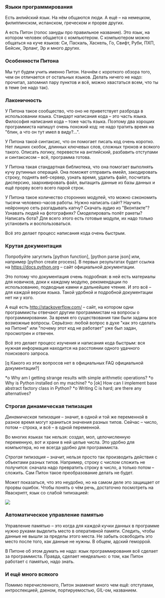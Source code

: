 ### Языки программирования

Есть анлийский язык. На нём общаются люди. А ещё – на немецком, филиппинском, испанском, греческом и прорве других.

А есть Питон (голос зануды про правильное название). Это язык, на котором человек общается с компьютером.
С компьютером можно общаться на куче языков:
Си, Паскаль, Хаскель, Го, Свифт, Руби, ПХП, Бейсик, Эрланг, Эр и много других.


### Особенности Питона

Мы тут будем учить именно Питон. Начнём с короткого обзора того, чем он отличается от остальных языков.
Делать ничего не надо: прочитал, запомнил пару пунктов и всё, можно хвастаться всем, что ты в теме (не надо так).


### Лаконичность

У Питона такое сообщество, что оно не приветствует разброда в использовании языка. Стандарт написания кода – это часть
языка. Философия написания кода – тоже часть языка. Поэтому два хороших программиста напишут очень похожий код:
 не надо тратить время на "блин, а что он тут имел в виду?...".

У Питона такой синтаксис, что он помогает писать код очень коротко.
Нет лишних скобок, длинных ключевых слов, сложных трюков и всякого такого.
Описать логику, перевести на английский, разбавить отступами и синтаксисом – всё, программа готова.

У Питона такая стандартная библиотека, что она помогает выполнять кучу рутинных операций.
Она поможет отправить емейл, закодировать строку, поднять веб-сервер, узнать время, удалить файл, посчитать дисперсию,
заархивировать файл, вытащить данные из базы данных и ещё прорву всего всего парой строк.

У Питона такое количество сторонних модулей, что можно сэкономить тысячи человеко-часов работы. Нужно написать сайт?
Научить нейронную сеть разгадывать капчу? Скачать аудио из "Вконтакте"? Узнавать людей на фотографиях?
Смоделировать полёт ракеты? Написать бота? Для всего этого есть готовые модули, их надо только установить и воспользоваться.

Всё это делает процесс написания кода очень быстрым. 


### Крутая документация

Попробуйте загуглить [python function], [python parse json] или, например [python create process].
В первых результатах будет ссылка на https://docs.python.org – сайт официальной документации.

Это потому что документация очень подробная: в ней есть материалы для новичков, доки к каждому модулю, рекомендации
по использованию, подводные камни и дальнейшее чтение. И это всё – для каждой версии языка.
Такой удобной и подробной документации нет ни у кого.

А ещё есть http://stackoverflow.com/ – сайт, на котором одни программисты отвечают
другим программистам на вопросы о программировании. За время его существования там были заданы все возможные вопросы.
Серьёзно: любой вопрос в духе "как это сделать на Питоне" или "почему этот код не работает"
уже был задан, просмотрен и отвечен.
 
Всё это делает процесс изучения и написания кода быстрым: вся нужная информация находится на расстоянии одного
удачного поискового запроса.

[q Какого из этих вопросов нет в официальных FAQ официальной документации?]

*o Why am I getting strange results with simple arithmetic operations?
*o Why is Python installed on my machine?
*o [ok] How can I implement base abstract factory class in Python?
*o Writing C is hard; are there any alternatives?


### Строгая динамическая типизация

_Динамическая типизация_ – значит, в одной и той же переменной в разное время могут храниться значения
разных типов. Сейчас – число, потом – строка, и всё – в одной переменной.

Во многих языках так нельзя: создал, мол, целочисленную переменную, вот и храни в ней целые числа.
Это удобно для компьютера, но не всегда удобно для программиста.

_Строгая типизация_ – значит, нельзя просто так производить действия с объектами разных типов. Например, строку с
числом сложить не получится: сначала надо превратить строку в число, а только потом – сложить. Сам Питон
такое преобразование делать не будет.

Может показаться, что это неудобно, но на самом деле это защищает от прорвы ошибок. Чтобы понять о чём 
речь, достаточно посмотреть на Яваскрипт, язык со слабой типизацией:

![](/assets/images/1_1__js_typing.png)


### Автоматическое управление памятью

Управление памятью – это когда для каждой кучки данных в программе нужно руками выделить место в оперативной памяти.
Следить, чтобы данные не вышли за пределы этого места. Не забыть освободить это место после того, как данные не нужны.
В общем, адский геморрой.

В Питоне об этом думать не надо: язык программирования всё сделает за программиста. Правда, сделает неидеально:
о том, как Питон работает с памятью, надо знать.


### И ещё много всякого

Помимо перечисленного, Питон знаменит много чем ещё: отступами, интроспекцией,
дзеном, портируемостью, GIL-ом, названием.

